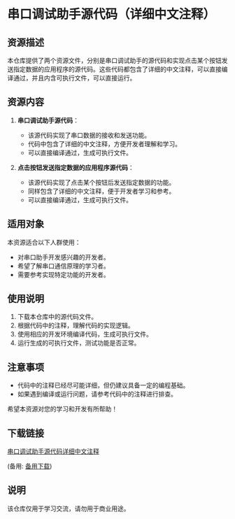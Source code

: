 # 串口调试助手源代码（详细中文注释）

## 资源描述

本仓库提供了两个资源文件，分别是串口调试助手的源代码和实现点击某个按钮发送指定数据的应用程序的源代码。这些代码都包含了详细的中文注释，可以直接编译通过，并且内含可执行文件，可以直接运行。

## 资源内容

1. **串口调试助手源代码**：
   - 该源代码实现了串口数据的接收和发送功能。
   - 代码中包含了详细的中文注释，方便开发者理解和学习。
   - 可以直接编译通过，生成可执行文件。

2. **点击按钮发送指定数据的应用程序源代码**：
   - 该源代码实现了点击某个按钮后发送指定数据的功能。
   - 同样包含了详细的中文注释，便于开发者学习和参考。
   - 可以直接编译通过，生成可执行文件。

## 适用对象

本资源适合以下人群使用：
- 对串口助手开发感兴趣的开发者。
- 希望了解串口通信原理的学习者。
- 需要参考实现特定功能的开发者。

## 使用说明

1. 下载本仓库中的源代码文件。
2. 根据代码中的注释，理解代码的实现逻辑。
3. 使用相应的开发环境编译代码，生成可执行文件。
4. 运行生成的可执行文件，测试功能是否正常。

## 注意事项

- 代码中的注释已经尽可能详细，但仍建议具备一定的编程基础。
- 如果遇到编译或运行问题，请参考代码中的注释进行排查。

希望本资源对您的学习和开发有所帮助！

## 下载链接
[串口调试助手源代码详细中文注释](https://pan.quark.cn/s/be5670c57f25) 

(备用: [备用下载](https://pan.baidu.com/s/1hB2Iprwz2ZYgh2qS5Z4Vjg?pwd=1234))

## 说明

该仓库仅用于学习交流，请勿用于商业用途。
